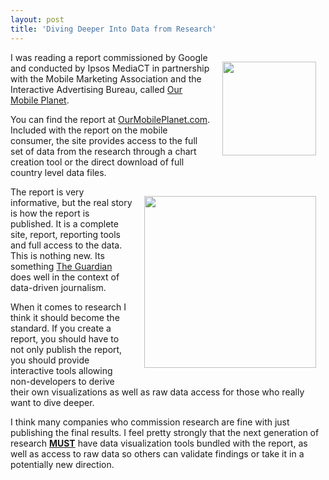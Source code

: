 ```yaml
---
layout: post
title: 'Diving Deeper Into Data from Research'
---
```

<p><img style="padding: 15px;" src="http://kinlane-productions.s3.amazonaws.com/Our-Mobile-Planet.png" alt="" width="150" align="right" /></p>
<p>I was reading a report commissioned by Google and conducted by Ipsos MediaCT in partnership with the Mobile Marketing Association and the Interactive Advertising Bureau, called <a title="Our Mobile Planet" href="http://www.ourmobileplanet.com/en/">Our Mobile Planet</a>.</p>
<p>You can find the report at <a title="Our Mobile Planet" href="http://www.ourmobileplanet.com/en/">OurMobilePlanet.com</a>. Included with the report on the mobile consumer, the site provides access to the full set of data from the research through a chart creation tool or the direct download of full country level data files.</p>
<p><img style="padding: 15px;" src="http://kinlane-productions.s3.amazonaws.com/Our-Mobile-Planet-Chart.png" alt="" width="275" align="right" /></p>
<p>The report is very informative, but the real story is how the report is published.  It is a complete site, report, reporting tools and full access to the data.  This is nothing new.  Its something <a title="The Guardian" href="http://www.guardian.co.uk/data">The Guardian</a> does well in the context of data-driven journalism.</p>
<p>When it comes to research I think it should become the standard.  If you create a report, you should have to not only publish the report, you should provide interactive tools allowing non-developers to derive their own visualizations as well as raw data access for those who really want to dive deeper.</p>
<p>I think many companies who commission research are fine with just publishing the final results.  I feel pretty strongly that the next generation of research <strong><span style="text-decoration: underline;">MUST</span></strong> have data visualization tools bundled with the report, as well as access to raw data so others can validate findings or take it in a potentially new direction.</p>